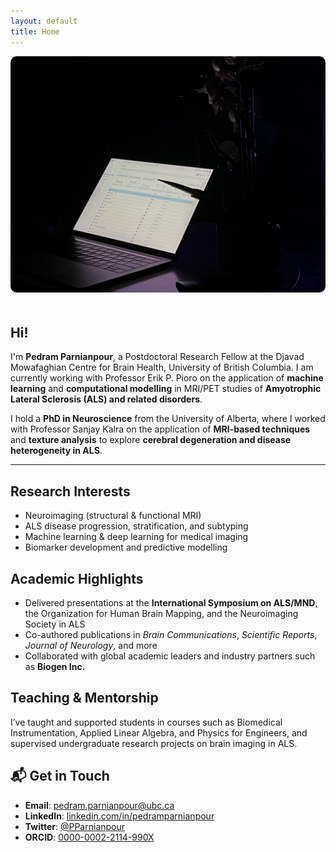 ```yaml
---
layout: default
title: Home
---
```


<img src="/assets/IMG_5932.jpeg" alt="Pedram Parnianpour" style="width: 100%; max-height: 600px; object-fit: cover; border-radius: 10px; margin-bottom: 20px;">

## Hi!

I'm **Pedram Parnianpour**, a Postdoctoral Research Fellow at the Djavad Mowafaghian Centre for Brain Health, University of British Columbia. I am currently working with Professor Erik P. Pioro on the application of **machine learning** and **computational modelling** in MRI/PET studies of **Amyotrophic Lateral Sclerosis (ALS) and related disorders**.

I hold a **PhD in Neuroscience** from the University of Alberta, where I worked with Professor Sanjay Kalra on the application of **MRI-based techniques** and **texture analysis** to explore **cerebral degeneration and disease heterogeneity in ALS**.

---

## Research Interests

- Neuroimaging (structural & functional MRI)  
- ALS disease progression, stratification, and subtyping  
- Machine learning & deep learning for medical imaging  
- Biomarker development and predictive modelling

## Academic Highlights

- Delivered presentations at the **International Symposium on ALS/MND**, the Organization for Human Brain Mapping, and the Neuroimaging Society in ALS  
- Co-authored publications in *Brain Communications*, *Scientific Reports*, *Journal of Neurology*, and more  
- Collaborated with global academic leaders and industry partners such as **Biogen Inc.**

## Teaching & Mentorship

I’ve taught and supported students in courses such as Biomedical Instrumentation, Applied Linear Algebra, and Physics for Engineers, and supervised undergraduate research projects on brain imaging in ALS.

## 📬 Get in Touch

- **Email**: [pedram.parnianpour@ubc.ca](mailto:pedram.parnianpour@ubc.ca)  
- **LinkedIn**: [linkedin.com/in/pedramparnianpour](https://www.linkedin.com/in/pedramparnianpour)  
- **Twitter**: [@PParnianpour](https://twitter.com/PParnianpour)  
- **ORCID**: [0000-0002-2114-990X](https://orcid.org/0000-0002-2114-990X)

